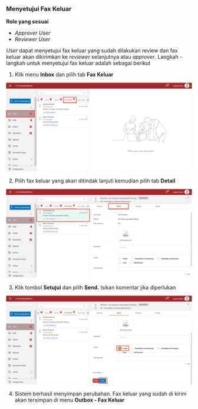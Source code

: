 ### **Menyetujui Fax Keluar**

**Role yang sesuai**

- *Approver User*
- *Reviewer User*

*User* dapat menyetujui fax keluar yang sudah dilakukan review dan fax keluar akan dikirimkan ke *reviewer* selanjutnya atau *approver*. Langkah - langkah untuk menyetujui fax keluar adalah sebagai berikut

1. Klik menu **Inbox** dan pilih tab **Fax Keluar**

![gambar](SC_FaxKeluar/FK35.png)

2. Pilih fax keluar yang akan ditindak lanjuti kemudian pilih tab **Detail**

![gambar](SC_FaxKeluar/FK36.png)

3. Klik tombol **Setujui** dan pilih **Send.** Isikan komentar jika diperlukan

![gambar](SC_FaxKeluar/FK37.png)

4. Sistem berhasil menyimpan perubahan. Fax keluar yang sudah di kirim akan tersimpan di menu **Outbox - Fax Keluar**


